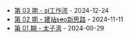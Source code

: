 * [第 03 期 - ai工作流](https://weekly.programnotes.cn/posts/03-ai工作流) - 2024-12-24
* [第 02 期 - 建站seo新思路](https://weekly.programnotes.cn/posts/02-建站seo新思路) - 2024-11-11
* [第 01 期 - 太子湾](https://weekly.programnotes.cn/posts/01-太子湾) - 2024-09-29
